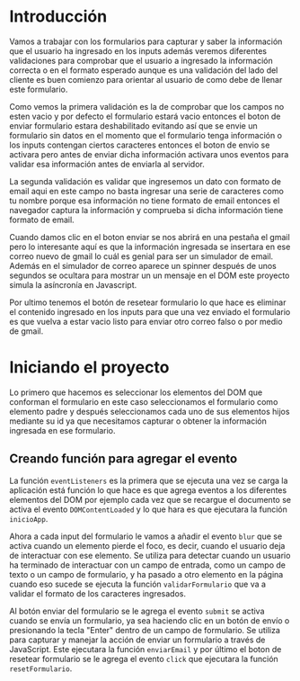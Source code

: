 # Introducción
Vamos a trabajar con los formularios para capturar y saber la información que el usuario ha ingresado en los inputs además veremos diferentes validaciones para comprobar que el usuario a ingresado la información correcta o en el formato esperado aunque es una validación del lado del cliente es buen comienzo para orientar al usuario de como debe de llenar este formulario.

Como vemos la primera validación es la de comprobar que los campos no esten vacio y por defecto el formulario estará vacio entonces el boton de enviar formulario estara deshabilitado evitando así que se envie un formulario sin datos en el momento que el formulario tenga información o los inputs contengan ciertos caracteres entonces el boton de envio se activara pero antes de enviar dicha información activara unos eventos para validar esa información antes de enviarla al servidor.

La segunda validación es validar que ingresemos un dato con formato de email aqui en este campo no basta ingresar una serie de caracteres como tu nombre porque esa información no tiene formato de email entonces el navegador captura la información y comprueba si dicha información tiene formato de email.

Cuando damos clic en el boton enviar se nos abrirá en una pestaña el gmail pero lo interesante aquí es que la información ingresada se insertara en ese correo nuevo de gmail lo cuál es genial para ser un simulador de email. Además en el simulador de correo aparece un spinner después de unos segundos se ocultara para mostrar un un mensaje en el DOM este proyecto simula la asíncronía en Javascript.

Por ultimo tenemos el botón de resetear formulario lo que hace es eliminar el contenido ingresado en los inputs para que una vez enviado el formulario es que vuelva a estar vacio listo para enviar otro correo falso o por medio de gmail.

# Iniciando el proyecto
Lo primero que hacemos es seleccionar los elementos del DOM que conforman el formulario en este caso seleccionamos el formulario como elemento padre y después seleccionamos cada uno de sus elementos hijos mediante su id ya que necesitamos capturar o obtener la información ingresada en ese formulario. 

## Creando función para agregar el evento
La función `eventListeners` es la primera que se ejecuta una vez se carga la aplicación está función lo que hace es que agrega eventos a los diferentes elementos del DOM por ejemplo cada vez que se recargue el documento se activa el evento `DOMContentLoaded` y lo que hara es que ejecutara la función `inicioApp`. 

Ahora a cada input del formulario le vamos a añadir el evento `blur` que se activa cuando un elemento pierde el foco, es decir, cuando el usuario deja de interactuar con ese elemento. Se utiliza para detectar cuando un usuario ha terminado de interactuar con un campo de entrada, como un campo de texto o un campo de formulario, y ha pasado a otro elemento en la página cuando eso sucede se ejecuta la función `validarFormulario` que va a validar el formato de los caracteres ingresados.

Al botón enviar del formulario se le agrega el evento `submit` se activa cuando se envía un formulario, ya sea haciendo clic en un botón de envío o presionando la tecla "Enter" dentro de un campo de formulario. Se utiliza para capturar y manejar la acción de enviar un formulario a través de JavaScript. Este ejecutara la función `enviarEmail` y por último el boton de resetear formulario se le agrega el evento `click` que ejecutara la función `resetFormulario`.

